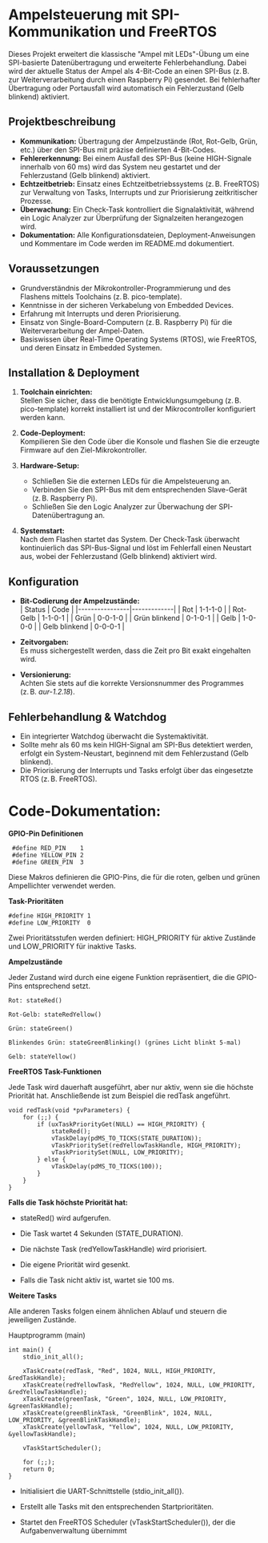 # Ampelsteuerung mit SPI-Kommunikation und FreeRTOS

Dieses Projekt erweitert die klassische "Ampel mit LEDs"-Übung um eine SPI-basierte Datenübertragung und erweiterte Fehlerbehandlung. Dabei wird der aktuelle Status der Ampel als 4-Bit-Code an einen SPI-Bus (z. B. zur Weiterverarbeitung durch einen Raspberry Pi) gesendet. Bei fehlerhafter Übertragung oder Portausfall wird automatisch ein Fehlerzustand (Gelb blinkend) aktiviert.

## Projektbeschreibung

- **Kommunikation:** Übertragung der Ampelzustände (Rot, Rot-Gelb, Grün, etc.) über den SPI-Bus mit präzise definierten 4-Bit-Codes.
- **Fehlererkennung:** Bei einem Ausfall des SPI-Bus (keine HIGH-Signale innerhalb von 60 ms) wird das System neu gestartet und der Fehlerzustand (Gelb blinkend) aktiviert.
- **Echtzeitbetrieb:** Einsatz eines Echtzeitbetriebssystems (z. B. FreeRTOS) zur Verwaltung von Tasks, Interrupts und zur Priorisierung zeitkritischer Prozesse.
- **Überwachung:** Ein Check-Task kontrolliert die Signalaktivität, während ein Logic Analyzer zur Überprüfung der Signalzeiten herangezogen wird.
- **Dokumentation:** Alle Konfigurationsdateien, Deployment-Anweisungen und Kommentare im Code werden im README.md dokumentiert.

## Voraussetzungen

- Grundverständnis der Mikrokontroller-Programmierung und des Flashens mittels Toolchains (z. B. pico-template).
- Kenntnisse in der sicheren Verkabelung von Embedded Devices.
- Erfahrung mit Interrupts und deren Priorisierung.
- Einsatz von Single-Board-Computern (z. B. Raspberry Pi) für die Weiterverarbeitung der Ampel-Daten.
- Basiswissen über Real-Time Operating Systems (RTOS), wie FreeRTOS, und deren Einsatz in Embedded Systemen.

## Installation & Deployment

1. **Toolchain einrichten:**  
   Stellen Sie sicher, dass die benötigte Entwicklungsumgebung (z. B. pico-template) korrekt installiert ist und der Mikrocontroller konfiguriert werden kann.

2. **Code-Deployment:**  
   Kompilieren Sie den Code über die Konsole und flashen Sie die erzeugte Firmware auf den Ziel-Mikrokontroller.

3. **Hardware-Setup:**

   - Schließen Sie die externen LEDs für die Ampelsteuerung an.
   - Verbinden Sie den SPI-Bus mit dem entsprechenden Slave-Gerät (z. B. Raspberry Pi).
   - Schließen Sie den Logic Analyzer zur Überwachung der SPI-Datenübertragung an.

4. **Systemstart:**  
   Nach dem Flashen startet das System. Der Check-Task überwacht kontinuierlich das SPI-Bus-Signal und löst im Fehlerfall einen Neustart aus, wobei der Fehlerzustand (Gelb blinkend) aktiviert wird.

## Konfiguration

- **Bit-Codierung der Ampelzustände:**  
  | Status | Code |
  |----------------|-------------|
  | Rot | 1-1-1-0 |
  | Rot-Gelb | 1-1-0-1 |
  | Grün | 0-0-1-0 |
  | Grün blinkend | 0-1-0-1 |
  | Gelb | 1-0-0-0 |
  | Gelb blinkend | 0-0-0-1 |

- **Zeitvorgaben:**  
  Es muss sichergestellt werden, dass die Zeit pro Bit exakt eingehalten wird.

- **Versionierung:**  
  Achten Sie stets auf die korrekte Versionsnummer des Programmes (z. B. _aur-1.2.18_).

## Fehlerbehandlung & Watchdog

- Ein integrierter Watchdog überwacht die Systemaktivität.
- Sollte mehr als 60 ms kein HIGH-Signal am SPI-Bus detektiert werden, erfolgt ein System-Neustart, beginnend mit dem Fehlerzustand (Gelb blinkend).
- Die Priorisierung der Interrupts und Tasks erfolgt über das eingesetzte RTOS (z. B. FreeRTOS).


# Code-Dokumentation: 

**GPIO-Pin Definitionen**

     #define RED_PIN    1
     #define YELLOW_PIN 2
     #define GREEN_PIN  3

Diese Makros definieren die GPIO-Pins, die für die roten, gelben und grünen Ampellichter verwendet werden.

**Task-Prioritäten**

    #define HIGH_PRIORITY 1
    #define LOW_PRIORITY  0

Zwei Prioritätsstufen werden definiert: HIGH_PRIORITY für aktive Zustände und LOW_PRIORITY für inaktive Tasks.


**Ampelzustände**

Jeder Zustand wird durch eine eigene Funktion repräsentiert, die die GPIO-Pins entsprechend setzt.

    Rot: stateRed()

    Rot-Gelb: stateRedYellow()

    Grün: stateGreen()

    Blinkendes Grün: stateGreenBlinking() (grünes Licht blinkt 5-mal)

    Gelb: stateYellow()

**FreeRTOS Task-Funktionen**

Jede Task wird dauerhaft ausgeführt, aber nur aktiv, wenn sie die höchste Priorität hat. Anschließende ist zum Beispiel die redTask angeführt.


    void redTask(void *pvParameters) {
        for (;;) {
            if (uxTaskPriorityGet(NULL) == HIGH_PRIORITY) {
                stateRed();
                vTaskDelay(pdMS_TO_TICKS(STATE_DURATION));
                vTaskPrioritySet(redYellowTaskHandle, HIGH_PRIORITY);
                vTaskPrioritySet(NULL, LOW_PRIORITY);
            } else {
                vTaskDelay(pdMS_TO_TICKS(100));
            }
        }
    }

**Falls die Task höchste Priorität hat:**

- stateRed() wird aufgerufen.

- Die Task wartet 4 Sekunden (STATE_DURATION).

- Die nächste Task (redYellowTaskHandle) wird priorisiert.

- Die eigene Priorität wird gesenkt.

- Falls die Task nicht aktiv ist, wartet sie 100 ms.

**Weitere Tasks**

Alle anderen Tasks folgen einem ähnlichen Ablauf und steuern die jeweiligen Zustände.

Hauptprogramm (main)

    int main() {
        stdio_init_all();

        xTaskCreate(redTask, "Red", 1024, NULL, HIGH_PRIORITY, &redTaskHandle);
        xTaskCreate(redYellowTask, "RedYellow", 1024, NULL, LOW_PRIORITY, &redYellowTaskHandle);
        xTaskCreate(greenTask, "Green", 1024, NULL, LOW_PRIORITY, &greenTaskHandle);
        xTaskCreate(greenBlinkTask, "GreenBlink", 1024, NULL, LOW_PRIORITY, &greenBlinkTaskHandle);
        xTaskCreate(yellowTask, "Yellow", 1024, NULL, LOW_PRIORITY, &yellowTaskHandle);

        vTaskStartScheduler();

        for (;;);
        return 0;
    }

- Initialisiert die UART-Schnittstelle (stdio_init_all()).

- Erstellt alle Tasks mit den entsprechenden Startprioritäten.

- Startet den FreeRTOS Scheduler (vTaskStartScheduler()), der die Aufgabenverwaltung übernimmt



